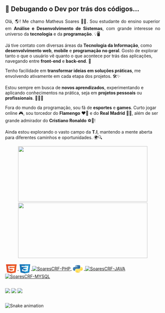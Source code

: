 <h2>🐞 Debugando o Dev por trás dos códigos...</h2>

<p style="text-align: justify;">
Olá, <span role="img" aria-label="mundo" title="mundo">🌎</span>! Me chamo Matheus Soares 👨‍💻. Sou estudante do ensino superior em <strong>Análise e Desenvolvimento de Sistemas</strong>, com grande interesse no universo da <strong>tecnologia</strong> e da
<strong>programação</strong>. 💡🖥️ 

Já tive contato com diversas áreas da <strong>Tecnologia da Informação</strong>, como <strong>desenvolvimento web</strong>, <strong>mobile</strong> e <strong>programação no geral</strong>. Gosto de explorar tanto o que o usuário vê quanto o que acontece por trás das aplicações, navegando entre <strong>front-end</strong> e <strong>back-end</strong>. 🚀 

Tenho facilidade em <strong>transformar ideias em soluções práticas</strong>, me envolvendo ativamente em cada etapa dos projetos. 🛠️✨

Estou sempre em busca de <strong>novos aprendizados</strong>, experimentando e aplicando conhecimentos na prática, seja em <strong>projetos pessoais</strong> ou <strong>profissionais</strong>. 📘🧪💼

Fora do mundo da programação, sou fã de <strong>esportes</strong> e <strong>games</strong>. Curto jogar online 🎮, sou torcedor do <strong>Flamengo</strong> ❤️🖤 e do <strong>Real Madrid</strong> 🤍🖤, além de ser grande admirador do <strong>Cristiano Ronaldo</strong> ⚽👑!

Ainda estou explorando o vasto campo da <strong>T.I</strong>, mantendo a mente aberta para diferentes caminhos e oportunidades. 🌍🔍
</p>

<div align="center">
  <a href="https://github.com/SoaresCRF">
  <img height="180em" width="420em" src="https://github-readme-stats.vercel.app/api?username=SoaresCRF&show_icons=true&theme=dracula&include_all_commits=true&count_private=true"/>
  <img height="180em" width="420em" src="https://github-readme-stats.vercel.app/api/top-langs/?username=SoaresCRF&layout=compact&langs_count=7&theme=dracula"/>
</div>

<div style="display: inline_block"><br>
  <img align="center" alt="SoaresCRF-HTML" height="30" width="40" src="https://raw.githubusercontent.com/devicons/devicon/master/icons/html5/html5-original.svg">
  <img align="center" alt="SoaresCRF-CSS" height="30" width="40" src="https://raw.githubusercontent.com/devicons/devicon/master/icons/css3/css3-original.svg">
  <img align="center" alt="SoaresCRF-PHP" height="30" width="40" src="https://cdn.jsdelivr.net/gh/devicons/devicon/icons/php/php-original.svg">
  <img align="center" alt="SoaresCRF-PYTHON" height="30" width="40" src="https://raw.githubusercontent.com/devicons/devicon/master/icons/python/python-original.svg">
  <img align="center" alt="SoaresCRF-JAVA" height="30" width="40" src="https://cdn.jsdelivr.net/gh/devicons/devicon/icons/java/java-original.svg">
  <img align="center" alt="SoaresCRF-MYSQL" height="30" width="40" src="https://cdn.jsdelivr.net/gh/devicons/devicon/icons/mysql/mysql-original.svg">
</div>

##

<div> 
  <a href="https://www.instagram.com/soarescrf_/" target="_blank" ><img src="https://img.shields.io/badge/-Instagram-%23E4405F?style=for-the-badge&logo=instagram&logoColor=white" target="_blank"></a>
  <a href = "mailto:matheussoarescrf10@gmail.com"><img src="https://img.shields.io/badge/-Gmail-%23333?style=for-the-badge&logo=gmail&logoColor=white" target="_blank" ></a>
  <a href="https://www.linkedin.com/in/matheus-soares-0569b8251/" target="_blank" ><img src="https://img.shields.io/badge/-LinkedIn-%230077B5?style=for-the-badge&logo=linkedin&logoColor=white" target="_blank"></a> 
 
 ##
 
![Snake animation](https://github.com/SoaresCRF/SoaresCRF/blob/output/github-contribution-grid-snake.svg)
</div>
